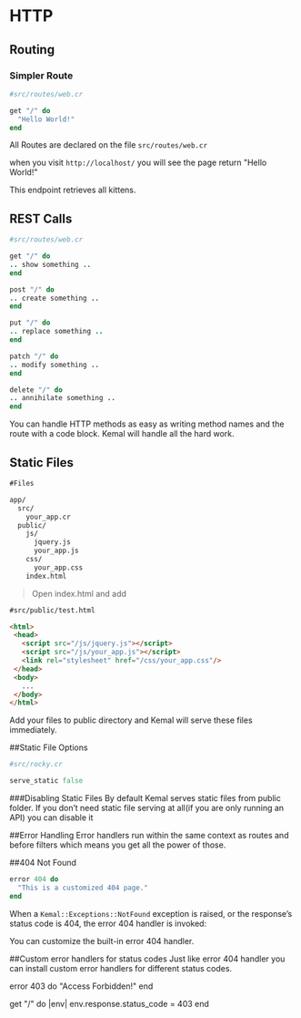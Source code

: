 # HTTP

## Routing
### Simpler Route
```ruby
#src/routes/web.cr

get "/" do
  "Hello World!"
end
```
All Routes are declared on the file ```src/routes/web.cr```

when you visit ```http://localhost/```
you will see the page return "Hello World!"


This endpoint retrieves all kittens.

## REST Calls
```ruby
#src/routes/web.cr

get "/" do
.. show something ..
end

post "/" do
.. create something ..
end

put "/" do
.. replace something ..
end

patch "/" do
.. modify something ..
end

delete "/" do
.. annihilate something ..
end
```

You can handle HTTP methods as easy as writing method names and the route with a code block. Kemal will handle all the hard work.

## Static Files

```html
#Files

app/
  src/
    your_app.cr
  public/
    js/
      jquery.js
      your_app.js
    css/
      your_app.css
    index.html
```

 > Open index.html and add

```html
#src/public/test.html

<html>
 <head>
   <script src="/js/jquery.js"></script>
   <script src="/js/your_app.js"></script>
   <link rel="stylesheet" href="/css/your_app.css"/>
 </head>
 <body>
   ...
 </body>
</html>
```

Add your files to public directory and Kemal will serve these files immediately.


##Static File Options
```ruby
#src/rocky.cr

serve_static false
```

###Disabling Static Files
By default Kemal serves static files from public folder. If you don’t need static file serving at all(if you are only running an API) you can disable it



##Error Handling
Error handlers run within the same context as routes and before filters which means you get all the power of those.

##404 Not Found
```ruby
error 404 do
  "This is a customized 404 page."
end

```
When a ```Kemal::Exceptions::NotFound``` exception is raised, or the response’s status code is 404, the error 404 handler is invoked:

You can customize the built-in error 404 handler.


##Custom error handlers for status codes
Just like error 404 handler you can install custom error handlers for different status codes.

error 403 do
  "Access Forbidden!"
end

get "/" do |env|
  env.response.status_code = 403
end

